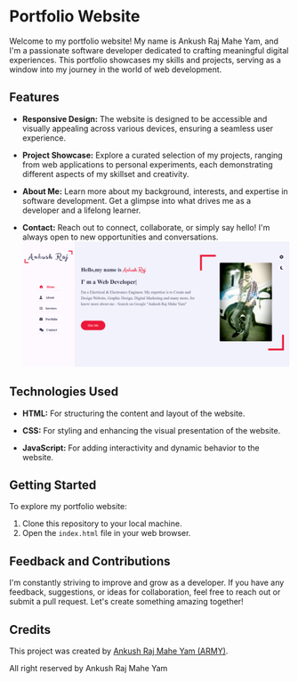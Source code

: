 # Portfolio Website

Welcome to my portfolio website! My name is Ankush Raj Mahe Yam, and I'm a passionate software developer dedicated to crafting meaningful digital experiences. This portfolio showcases my skills and projects, serving as a window into my journey in the world of web development.

## Features

- **Responsive Design:** The website is designed to be accessible and visually appealing across various devices, ensuring a seamless user experience.
  
- **Project Showcase:** Explore a curated selection of my projects, ranging from web applications to personal experiments, each demonstrating different aspects of my skillset and creativity.
  
- **About Me:** Learn more about my background, interests, and expertise in software development. Get a glimpse into what drives me as a developer and a lifelong learner.

- **Contact:** Reach out to connect, collaborate, or simply say hello! I'm always open to new opportunities and conversations.
![Preview of Website](preview-of-portfolio.png)

## Technologies Used

- **HTML:** For structuring the content and layout of the website.
  
- **CSS:** For styling and enhancing the visual presentation of the website.
  
- **JavaScript:** For adding interactivity and dynamic behavior to the website.

## Getting Started

To explore my portfolio website:
1. Clone this repository to your local machine.
2. Open the `index.html` file in your web browser.

## Feedback and Contributions

I'm constantly striving to improve and grow as a developer. If you have any feedback, suggestions, or ideas for collaboration, feel free to reach out or submit a pull request. Let's create something amazing together!


## Credits
This project was created by [Ankush Raj Mahe Yam (ARMY)](https://github.com/AnkushRajMaheYam).

All right reserved by Ankush Raj Mahe Yam
